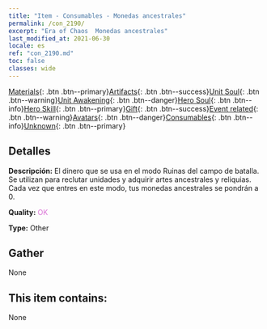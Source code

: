 ```yaml
---
title: "Item - Consumables - Monedas ancestrales"
permalink: /con_2190/
excerpt: "Era of Chaos  Monedas ancestrales"
last_modified_at: 2021-06-30
locale: es
ref: "con_2190.md"
toc: false
classes: wide
---
```

 [Materials](/ItemsES/){: .btn .btn--primary}[Artifacts](/ItemsES/Artifacts/){: .btn .btn--success}[Unit Soul](/ItemsES/UnitSoul/){: .btn .btn--warning}[Unit Awakening](/ItemsES/UnitAwakening/){: .btn .btn--danger}[Hero Soul](/ItemsES/HeroSoul/){: .btn .btn--info}[Hero Skill](/ItemsES/HeroSkill/){: .btn .btn--primary}[Gift](/ItemsES/Gift/){: .btn .btn--success}[Event related](/ItemsES/Events/){: .btn .btn--warning}[Avatars](/ItemsES/Avatars/){: .btn .btn--danger}[Consumables](/ItemsES/Consumables/){: .btn .btn--info}[Unknown](/ItemsES/Unknown/){: .btn .btn--primary}

## Detalles
 **Descripción:** El dinero que se usa en el modo Ruinas del campo de batalla. Se utilizan para reclutar unidades y adquirir artes ancestrales y reliquias. Cada vez que entres en este modo, tus monedas ancestrales se pondrán a 0.

 **Quality:** <span style="color: #DA70D6">OK</span>

 **Type:** Other

## Gather

  None

## This item contains:

  None

